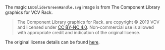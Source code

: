 
The magic `LEDSliderGreenHandle.svg` image is from The Component Library graphics for VCV Rack.

>The Component Library graphics for Rack. are copyright © 2019 VCV and licensed under [CC BY-NC 4.0](https://creativecommons.org/licenses/by-nc/4.0/). Non-commercial use is allowed with appropriate credit and indication of the original license.

The original license details can be found [here](https://github.com/VCVRack/Rack/blob/v1/LICENSE.md).

